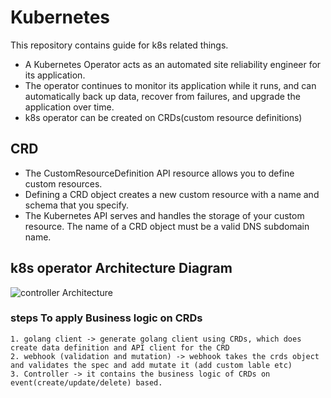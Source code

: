 # Kubernetes
This repository contains guide for k8s related things.


* A Kubernetes Operator acts as an automated site reliability engineer for its application.​
* The operator continues to monitor its application while it runs, and can automatically back up data, recover from failures, and upgrade the application over time.
* k8s operator can be created on CRDs(custom resource definitions)

## CRD
* The CustomResourceDefinition API resource allows you to define custom resources. 
* Defining a CRD object creates a new custom resource with a name and schema that you specify. 
* The Kubernetes API serves and handles the storage of your custom resource. The name of a CRD object must be a valid DNS subdomain name.

## k8s operator Architecture Diagram

![controller Architecture]([https://github.com/[username]/[reponame]/blob/[branch]/image.jpg?raw=true](https://github.com/kubernetes/sample-controller/blob/master/docs/images/client-go-controller-interaction.jpeg)https://github.com/kubernetes/sample-controller/blob/master/docs/images/client-go-controller-interaction.jpeg)

### steps To apply Business logic on CRDs
```
1. golang client -> generate golang client using CRDs, which does create data definition and API client for the CRD
2. webhook (validation and mutation) -> webhook takes the crds object and validates the spec and add mutate it (add custom lable etc)
3. Controller -> it contains the business logic of CRDs on event(create/update/delete) based.
```

